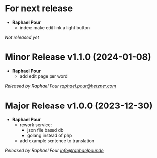 # For next release
  * **Raphael Pour**
    * index: make edit link a light button

*Not released yet*

# Minor Release v1.1.0 (2024-01-08)
  * **Raphael Pour**
    * add edit page per word

*Released by Raphael Pour <raphael.pour@hetzner.com>*

# Major Release v1.0.0 (2023-12-30)
  * **Raphael Pour**
    * rework service:
      * json file based db 
      * golang instead of php
    * add example sentence to translation

*Released by Raphael Pour <info@raphaelpour.de>*
